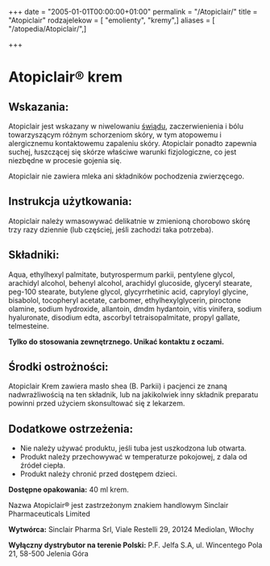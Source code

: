 +++
date = "2005-01-01T00:00:00+01:00"
permalink = "/Atopiclair/"
title = "Atopiclair"
rodzajelekow = [ "emolienty", "kremy",]
aliases = [ "/atopedia/Atopiclair/",]

+++

Atopiclair® krem
================

Wskazania:
----------

Atopiclair jest wskazany w niwelowaniu [świądu](/atopedia/świąd "wikilink"), zaczerwienienia i bólu towarzyszącym różnym schorzeniom skóry, w tym atopowemu i alergicznemu kontaktowemu zapaleniu skóry. Atopiclair ponadto zapewnia suchej, łuszczącej się skórze właściwe warunki fizjologiczne, co jest niezbędne w procesie gojenia się.

Atopiclair nie zawiera mleka ani składników pochodzenia zwierzęcego.

Instrukcja użytkowania:
-----------------------

Atopiclair należy wmasowywać delikatnie w zmienioną chorobowo skórę trzy razy dziennie (lub częściej, jeśli zachodzi taka potrzeba).

Składniki:
----------

Aqua, ethylhexyl palmitate, butyrospermum parkii, pentylene glycol, arachidyl alcohol, behenyl alcohol, arachidyl glucoside, glyceryl stearate, peg-100 stearate, butylene glycol, glycyrrhetinic acid, capryloyl glycine, bisabolol, tocopheryl acetate, carbomer, ethylhexylglycerin, piroctone olamine, sodium hydroxide, allantoin, dmdm hydantoin, vitis vinifera, sodium hyaluronate, disodium edta, ascorbyl tetraisopalmitate, propyl gallate, telmesteine.

**Tylko do stosowania zewnętrznego. Unikać kontaktu z oczami.**

Środki ostrożności:
-------------------

Atopiclair Krem zawiera masło shea (B. Parkii) i pacjenci ze znaną nadwrażliwością na ten składnik, lub na jakikolwiek inny składnik preparatu powinni przed użyciem skonsultować się z lekarzem.

Dodatkowe ostrzeżenia:
----------------------

-   Nie należy używać produktu, jeśli tuba jest uszkodzona lub otwarta.
-   Produkt należy przechowywać w temperaturze pokojowej, z dala od źródeł ciepła.
-   Produkt należy chronić przed dostępem dzieci.

**Dostępne opakowania:** 40 ml krem.

Nazwa Atopiclair® jest zastrzeżonym znakiem handlowym Sinclair Pharmaceuticals Limited

**Wytwórca:** Sinclair Pharma Srl, Viale Restelli 29, 20124 Mediolan, Włochy

**Wyłączny dystrybutor na terenie Polski:** P.F. Jelfa S.A, ul. Wincentego Pola 21, 58-500 Jelenia Góra
